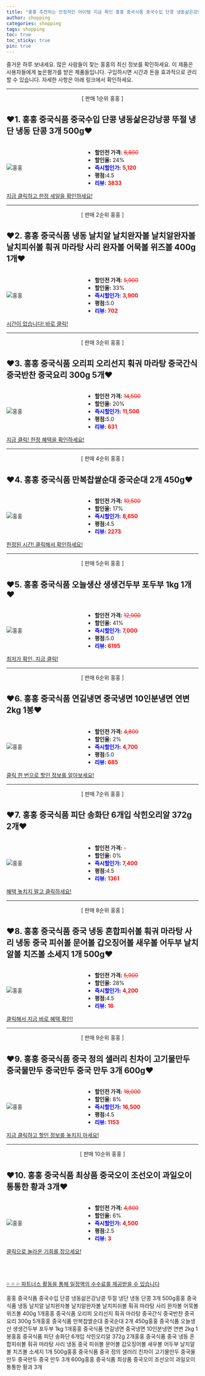 ```yaml
---
title: "홍홍 추천하는 안정적인 아이템 지금 확인 홍홍 중국식품 중국수입 단콩 냉동삶은강낭콩"
author: shopping
categories: shopping
tags: shopping
toc: true
toc_sticky: true
pin: true
---
```

즐거운 하루 보내세요. 많은 사람들이 찾는 홍홍의 최신 정보를 확인하세요. 이 제품은 사용자들에게 높은평가를 받은 제품들입니다. 구입하시면 시간과 돈을 효과적으로 관리할 수 있습니다. 자세한 사항은 아래 링크에서 확인하세요.

---
<p class="toplist" style="margin: 0 auto; display: block; width: fit-content;">[ 판매 1순위 홍홍 ]</p>

<h2><strong>❤️1. 홍홍 중국식품 중국수입 단콩 냉동삶은강낭콩 뚜절 냉단 냉동 단콩 3개 500g❤️</strong></h2>

<div style="display: flex; align-items: center;">
    <div style="flex: 0.4;">
        <img src="https://thumbnail9.coupangcdn.com/thumbnails/remote/230x230ex/image/vendor_inventory/181c/9f023e91031407f37491b411b269b66551a16b76f3b9bf08d0fe3870f3be.png" alt="홍홍" style="max-width: 100%;">
    </div>
    <div style="flex: 0.6; margin-left: 10px;">
        <ul>
            <li><strong>할인전 가격:</strong> <del style="color: red;">6,800</del></li>
            <li><strong>할인율:</strong> 24%</li>
            <li><span style='color:blue'><strong>즉시할인가:</strong></span> <span style='color:red'><strong>5,120</strong></span></li>
            <li><strong>평점:</strong>4.5</li>
            <li><span style='color:blue'><strong>리뷰:</strong></span> <span style='color:red'><strong>3833</strong></span></li>
        </ul>
    </div>
</div>
<div class="center">
    <a href="https://selin100587.github.io?lptag=AF9450613&subid=githubio&pageKey=7788421138&traceid=V0-153&itemId=21065510635&vendorItemId=88127788739" class="myButton">
        지금 클릭하고 한정 세일을 확인하세요!
    </a>
</div>


---
<p class="toplist" style="margin: 0 auto; display: block; width: fit-content;">[ 판매 2순위 홍홍 ]</p>

<h2><strong>❤️2. 홍홍 중국식품 냉동 날치알 날치완자볼 날치알완자볼 날치피쉬볼 훠궈 마라탕 사리 완자볼 어묵볼 위즈볼 400g 1개❤️</strong></h2>

<div style="display: flex; align-items: center;">
    <div style="flex: 0.4;">
        <img src="https://thumbnail10.coupangcdn.com/thumbnails/remote/230x230ex/image/vendor_inventory/3d01/235dd3d8438c3d10663599175630a2697c531842d5b20094fdccc920d7d8.png" alt="홍홍" style="max-width: 100%;">
    </div>
    <div style="flex: 0.6; margin-left: 10px;">
        <ul>
            <li><strong>할인전 가격:</strong> <del style="color: red;">5,900</del></li>
            <li><strong>할인율:</strong> 33%</li>
            <li><span style='color:blue'><strong>즉시할인가:</strong></span> <span style='color:red'><strong>3,900</strong></span></li>
            <li><strong>평점:</strong>5.0</li>
            <li><span style='color:blue'><strong>리뷰:</strong></span> <span style='color:red'><strong>702</strong></span></li>
        </ul>
    </div>
</div>
<div class="center">
    <a href="https://selin100587.github.io?lptag=AF9450613&subid=githubio&pageKey=6868125730&traceid=V0-153&itemId=20695644702&vendorItemId=85618654493" class="myButton">
        시간이 없습니다! 바로 클릭!
    </a>
</div>


---
<p class="toplist" style="margin: 0 auto; display: block; width: fit-content;">[ 판매 3순위 홍홍 ]</p>

<h2><strong>❤️3. 홍홍 중국식품 오리피 오리선지 훠궈 마라탕 중국간식 중국반찬 중국요리 300g 5개❤️</strong></h2>

<div style="display: flex; align-items: center;">
    <div style="flex: 0.4;">
        <img src="https://thumbnail9.coupangcdn.com/thumbnails/remote/230x230ex/image/vendor_inventory/5dde/c24d748700111ab6ac07ea8d4a8ec84eb61142498497185e46a7a1ac7f34.png" alt="홍홍" style="max-width: 100%;">
    </div>
    <div style="flex: 0.6; margin-left: 10px;">
        <ul>
            <li><strong>할인전 가격:</strong> <del style="color: red;">14,500</del></li>
            <li><strong>할인율:</strong> 20%</li>
            <li><span style='color:blue'><strong>즉시할인가:</strong></span> <span style='color:red'><strong>11,500</strong></span></li>
            <li><strong>평점:</strong>5.0</li>
            <li><span style='color:blue'><strong>리뷰:</strong></span> <span style='color:red'><strong>631</strong></span></li>
        </ul>
    </div>
</div>
<div class="center">
    <a href="https://selin100587.github.io?lptag=AF9450613&subid=githubio&pageKey=7657507197&traceid=V0-153&itemId=20994642755&vendorItemId=88058976593" class="myButton">
        지금 클릭! 한정 혜택을 확인하세요!
    </a>
</div>


---
<p class="toplist" style="margin: 0 auto; display: block; width: fit-content;">[ 판매 4순위 홍홍 ]</p>

<h2><strong>❤️4. 홍홍 중국식품 만복찹쌀순대 중국순대 2개 450g❤️</strong></h2>

<div style="display: flex; align-items: center;">
    <div style="flex: 0.4;">
        <img src="https://thumbnail6.coupangcdn.com/thumbnails/remote/230x230ex/image/vendor_inventory/0aa8/01159f0a9566cf5a24f35d3c36c11cb3b3a7119e60964f1a7a9f42bb7da6.png" alt="홍홍" style="max-width: 100%;">
    </div>
    <div style="flex: 0.6; margin-left: 10px;">
        <ul>
            <li><strong>할인전 가격:</strong> <del style="color: red;">10,500</del></li>
            <li><strong>할인율:</strong> 17%</li>
            <li><span style='color:blue'><strong>즉시할인가:</strong></span> <span style='color:red'><strong>8,650</strong></span></li>
            <li><strong>평점:</strong>4.5</li>
            <li><span style='color:blue'><strong>리뷰:</strong></span> <span style='color:red'><strong>2273</strong></span></li>
        </ul>
    </div>
</div>
<div class="center">
    <a href="https://selin100587.github.io?lptag=AF9450613&subid=githubio&pageKey=6258401521&traceid=V0-153&itemId=21325192630&vendorItemId=79995900081" class="myButton">
        한정된 시간! 클릭해서 확인하세요!
    </a>
</div>


---
<p class="toplist" style="margin: 0 auto; display: block; width: fit-content;">[ 판매 5순위 홍홍 ]</p>

<h2><strong>❤️5. 홍홍 중국식품 오늘생산 생생건두부 포두부 1kg 1개❤️</strong></h2>

<div style="display: flex; align-items: center;">
    <div style="flex: 0.4;">
        <img src="https://thumbnail10.coupangcdn.com/thumbnails/remote/230x230ex/image/vendor_inventory/75b9/c09aa31c567d63371e81543980b69606677369b441a7ebef37520509c8b1.png" alt="홍홍" style="max-width: 100%;">
    </div>
    <div style="flex: 0.6; margin-left: 10px;">
        <ul>
            <li><strong>할인전 가격:</strong> <del style="color: red;">12,000</del></li>
            <li><strong>할인율:</strong> 41%</li>
            <li><span style='color:blue'><strong>즉시할인가:</strong></span> <span style='color:red'><strong>7,000</strong></span></li>
            <li><strong>평점:</strong>5.0</li>
            <li><span style='color:blue'><strong>리뷰:</strong></span> <span style='color:red'><strong>6195</strong></span></li>
        </ul>
    </div>
</div>
<div class="center">
    <a href="https://selin100587.github.io?lptag=AF9450613&subid=githubio&pageKey=246488091&traceid=V0-153&itemId=780918422&vendorItemId=71206483042" class="myButton">
        최저가 확인, 지금 클릭!
    </a>
</div>


---
<p class="toplist" style="margin: 0 auto; display: block; width: fit-content;">[ 판매 6순위 홍홍 ]</p>

<h2><strong>❤️6. 홍홍 중국식품 연길냉면 중국냉면 10인분냉면 연변 2kg 1봉❤️</strong></h2>

<div style="display: flex; align-items: center;">
    <div style="flex: 0.4;">
        <img src="https://thumbnail10.coupangcdn.com/thumbnails/remote/230x230ex/image/vendor_inventory/3743/399e78fc3732a510a079e9c866ad9abb43a7266bcaa40047e2c54072d38b.png" alt="홍홍" style="max-width: 100%;">
    </div>
    <div style="flex: 0.6; margin-left: 10px;">
        <ul>
            <li><strong>할인전 가격:</strong> <del style="color: red;">4,800</del></li>
            <li><strong>할인율:</strong> 2%</li>
            <li><span style='color:blue'><strong>즉시할인가:</strong></span> <span style='color:red'><strong>4,700</strong></span></li>
            <li><strong>평점:</strong>5.0</li>
            <li><span style='color:blue'><strong>리뷰:</strong></span> <span style='color:red'><strong>685</strong></span></li>
        </ul>
    </div>
</div>
<div class="center">
    <a href="https://selin100587.github.io?lptag=AF9450613&subid=githubio&pageKey=8253440822&traceid=V0-153&itemId=23764765229&vendorItemId=71254297213" class="myButton">
        클릭 한 번으로 할인 정보를 알아보세요!
    </a>
</div>


---
<p class="toplist" style="margin: 0 auto; display: block; width: fit-content;">[ 판매 7순위 홍홍 ]</p>

<h2><strong>❤️7. 홍홍 중국식품 피단 송화단 6개입 삭힌오리알 372g 2개❤️</strong></h2>

<div style="display: flex; align-items: center;">
    <div style="flex: 0.4;">
        <img src="https://thumbnail10.coupangcdn.com/thumbnails/remote/230x230ex/image/vendor_inventory/1244/e5a73278e9f0683d44f591798d23a925aee39e22e734e300aecc086ed8bb.png" alt="홍홍" style="max-width: 100%;">
    </div>
    <div style="flex: 0.6; margin-left: 10px;">
        <ul>
            <li><strong>할인전 가격:</strong> <del style="color: red;">-</del></li>
            <li><strong>할인율:</strong> 0%</li>
            <li><span style='color:blue'><strong>즉시할인가:</strong></span> <span style='color:red'><strong>7,400</strong></span></li>
            <li><strong>평점:</strong>4.5</li>
            <li><span style='color:blue'><strong>리뷰:</strong></span> <span style='color:red'><strong>1361</strong></span></li>
        </ul>
    </div>
</div>
<div class="center">
    <a href="https://selin100587.github.io?lptag=AF9450613&subid=githubio&pageKey=8096143116&traceid=V0-153&itemId=22890182869&vendorItemId=71249098466" class="myButton">
        혜택 놓치지 말고 클릭하세요!
    </a>
</div>


---
<p class="toplist" style="margin: 0 auto; display: block; width: fit-content;">[ 판매 8순위 홍홍 ]</p>

<h2><strong>❤️8. 홍홍 중국식품 중국 냉동 혼합피쉬볼 훠궈 마라탕 사리 냉동 중국 피쉬볼 문어볼 갑오징어볼 새우볼 어두부 날치알볼 치즈볼 소세지 1개 500g❤️</strong></h2>

<div style="display: flex; align-items: center;">
    <div style="flex: 0.4;">
        <img src="https://thumbnail7.coupangcdn.com/thumbnails/remote/230x230ex/image/vendor_inventory/5a9a/89dda963063a216d90f23ec12907b6272bb8c60a2ac6c98be2b11c0e6ff3.png" alt="홍홍" style="max-width: 100%;">
    </div>
    <div style="flex: 0.6; margin-left: 10px;">
        <ul>
            <li><strong>할인전 가격:</strong> <del style="color: red;">5,900</del></li>
            <li><strong>할인율:</strong> 28%</li>
            <li><span style='color:blue'><strong>즉시할인가:</strong></span> <span style='color:red'><strong>4,200</strong></span></li>
            <li><strong>평점:</strong>4.5</li>
            <li><span style='color:blue'><strong>리뷰:</strong></span> <span style='color:red'><strong>16</strong></span></li>
        </ul>
    </div>
</div>
<div class="center">
    <a href="https://selin100587.github.io?lptag=AF9450613&subid=githubio&pageKey=8096972838&traceid=V0-153&itemId=22893340528&vendorItemId=89927890036" class="myButton">
        클릭해서 지금 바로 혜택 확인!
    </a>
</div>


---
<p class="toplist" style="margin: 0 auto; display: block; width: fit-content;">[ 판매 9순위 홍홍 ]</p>

<h2><strong>❤️9. 홍홍 중국식품 중국 정의 샐러리 친차이 고기물만두 중국물만두 중국만두 중국 만두 3개 600g❤️</strong></h2>

<div style="display: flex; align-items: center;">
    <div style="flex: 0.4;">
        <img src="https://thumbnail6.coupangcdn.com/thumbnails/remote/230x230ex/image/vendor_inventory/f261/3bacd3e451ab9268e8c844475427b14bf8a460e50722aff06662d9c6807f.png" alt="홍홍" style="max-width: 100%;">
    </div>
    <div style="flex: 0.6; margin-left: 10px;">
        <ul>
            <li><strong>할인전 가격:</strong> <del style="color: red;">18,000</del></li>
            <li><strong>할인율:</strong> 8%</li>
            <li><span style='color:blue'><strong>즉시할인가:</strong></span> <span style='color:red'><strong>16,500</strong></span></li>
            <li><strong>평점:</strong>4.5</li>
            <li><span style='color:blue'><strong>리뷰:</strong></span> <span style='color:red'><strong>1153</strong></span></li>
        </ul>
    </div>
</div>
<div class="center">
    <a href="https://selin100587.github.io?lptag=AF9450613&subid=githubio&pageKey=7778462176&traceid=V0-153&itemId=21017229933&vendorItemId=88080873019" class="myButton">
        지금 클릭하고 할인 정보를 놓치지 마세요!
    </a>
</div>


---
<p class="toplist" style="margin: 0 auto; display: block; width: fit-content;">[ 판매 10순위 홍홍 ]</p>

<h2><strong>❤️10. 홍홍 중국식품 최상품 중국오이 조선오이 과일오이 통통한 황과 3개❤️</strong></h2>

<div style="display: flex; align-items: center;">
    <div style="flex: 0.4;">
        <img src="https://thumbnail6.coupangcdn.com/thumbnails/remote/230x230ex/image/vendor_inventory/dcb5/287f25107feb7c8f1645da2c82943789d4c372bea812649f17537d448c24.png" alt="홍홍" style="max-width: 100%;">
    </div>
    <div style="flex: 0.6; margin-left: 10px;">
        <ul>
            <li><strong>할인전 가격:</strong> <del style="color: red;">4,800</del></li>
            <li><strong>할인율:</strong> 6%</li>
            <li><span style='color:blue'><strong>즉시할인가:</strong></span> <span style='color:red'><strong>4,500</strong></span></li>
            <li><strong>평점:</strong>2.5</li>
            <li><span style='color:blue'><strong>리뷰:</strong></span> <span style='color:red'><strong>3</strong></span></li>
        </ul>
    </div>
</div>
<div class="center">
    <a href="https://selin100587.github.io?lptag=AF9450613&subid=githubio&pageKey=7405688619&traceid=V0-153&itemId=23652880377&vendorItemId=86295041033" class="myButton">
        클릭으로 놀라운 기회를 잡으세요!
    </a>
</div>

<br><br><br>[💦 💦 💦 파트너스 활동을 통해 일정액의 수수료를 제공받을 수 있습니다](https://link.coupang.com/a/bcpT2c)<br><br>홍홍 중국식품 중국수입 단콩 냉동삶은강낭콩 뚜절 냉단 냉동 단콩 3개 500g홍홍 중국식품 냉동 날치알 날치완자볼 날치알완자볼 날치피쉬볼 훠궈 마라탕 사리 완자볼 어묵볼 위즈볼 400g 1개홍홍 중국식품 오리피 오리선지 훠궈 마라탕 중국간식 중국반찬 중국요리 300g 5개홍홍 중국식품 만복찹쌀순대 중국순대 2개 450g홍홍 중국식품 오늘생산 생생건두부 포두부 1kg 1개홍홍 중국식품 연길냉면 중국냉면 10인분냉면 연변 2kg 1봉홍홍 중국식품 피단 송화단 6개입 삭힌오리알 372g 2개홍홍 중국식품 중국 냉동 혼합피쉬볼 훠궈 마라탕 사리 냉동 중국 피쉬볼 문어볼 갑오징어볼 새우볼 어두부 날치알볼 치즈볼 소세지 1개 500g홍홍 중국식품 중국 정의 샐러리 친차이 고기물만두 중국물만두 중국만두 중국 만두 3개 600g홍홍 중국식품 최상품 중국오이 조선오이 과일오이 통통한 황과 3개